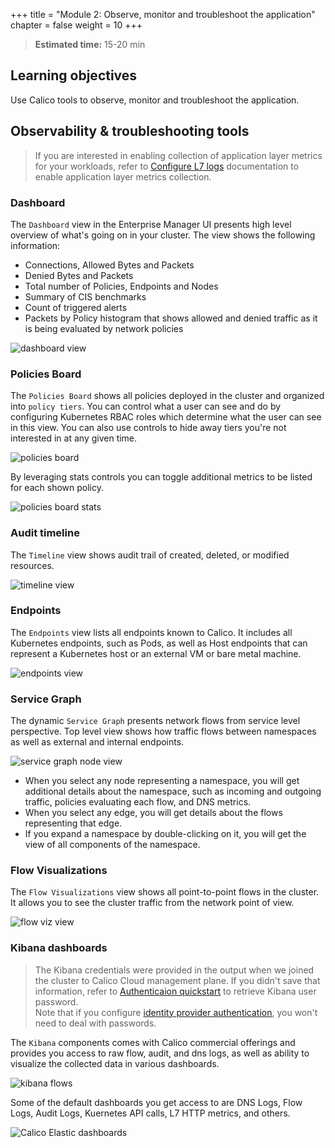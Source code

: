 +++
title = "Module 2: Observe, monitor and troubleshoot the application"
chapter = false
weight = 10
+++

>**Estimated time:** 15-20 min

## Learning objectives

Use Calico tools to observe, monitor and troubleshoot the application.

## Observability & troubleshooting tools

>If you are interested in enabling collection of application layer metrics for your workloads, refer to [Configure L7 logs](https://docs.tigera.io/visibility/elastic/l7/configure) documentation to enable application layer metrics collection.

### Dashboard

The `Dashboard` view in the Enterprise Manager UI presents high level overview of what's going on in your cluster. The view shows the following information:

- Connections, Allowed Bytes and Packets
- Denied Bytes and Packets
- Total number of Policies, Endpoints and Nodes
- Summary of CIS benchmarks
- Count of triggered alerts
- Packets by Policy histogram that shows allowed and denied traffic as it is being evaluated by network policies

![dashboard view](../images/dashboard-view.png)

### Policies Board

The `Policies Board` shows all policies deployed in the cluster and organized into `policy tiers`. You can control what a user can see and do by configuring Kubernetes RBAC roles which determine what the user can see in this view. You can also use controls to hide away tiers you're not interested in at any given time.

![policies board](../images/policies-board.png)

By leveraging stats controls you can toggle additional metrics to be listed for each shown policy.

![policies board stats](../images/policies-board-stats.png)

### Audit timeline

The `Timeline` view shows audit trail of created, deleted, or modified resources.

![timeline view](../images/timeline-view.png)

### Endpoints

The `Endpoints` view lists all endpoints known to Calico. It includes all Kubernetes endpoints, such as Pods, as well as Host endpoints that can represent a Kubernetes host or an external VM or bare metal machine.

![endpoints view](../images/endpoints-view.png)

### Service Graph

The dynamic `Service Graph` presents network flows from service level perspective. Top level view shows how traffic flows between namespaces as well as external and internal endpoints.

![service graph node view](../images/service-graph-node.png)

- When you select any node representing a namespace, you will get additional details about the namespace, such as incoming and outgoing traffic, policies evaluating each flow, and DNS metrics.
- When you select any edge, you will get details about the flows representing that edge.
- If you expand a namespace by double-clicking on it, you will get the view of all components of the namespace.

### Flow Visualizations

The `Flow Visualizations` view shows all point-to-point flows in the cluster. It allows you to see the cluster traffic from the network point of view.

![flow viz view](../images/flow-viz.png)

### Kibana dashboards

>The Kibana credentials were provided in the output when we joined the cluster to Calico Cloud management plane. If you didn't save that information, refer to [Authenticaion quickstart](https://docs.tigera.io/getting-started/cnx/authentication-quickstart) to retrieve Kibana user password.  
Note that if you configure [identity provider authentication](https://docs.tigera.io/getting-started/cnx/configure-identity-provider), you won't need to deal with passwords.

The `Kibana` components comes with Calico commercial offerings and provides you access to raw flow, audit, and dns logs, as well as ability to visualize the collected data in various dashboards.

![kibana flows](../images/kibana-flow-logs.png)

Some of the default dashboards you get access to are DNS Logs, Flow Logs, Audit Logs, Kuernetes API calls, L7 HTTP metrics, and others.

![Calico Elastic dashboards](../images/calico-elastic-dashboards.png)
